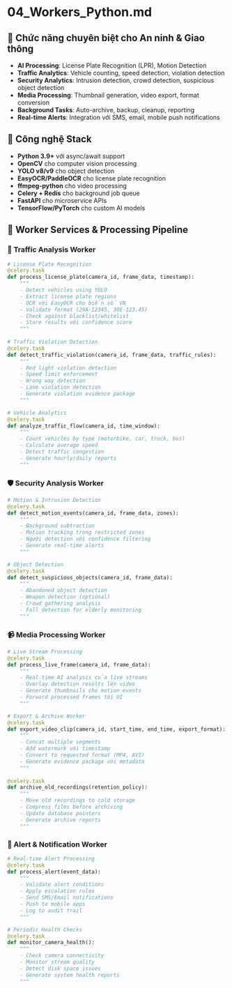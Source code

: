 # 04_Workers_Python.md

## 🎯 Chức năng chuyên biệt cho An ninh & Giao thông
- **AI Processing**: License Plate Recognition (LPR), Motion Detection
- **Traffic Analytics**: Vehicle counting, speed detection, violation detection
- **Security Analytics**: Intrusion detection, crowd detection, suspicious object detection
- **Media Processing**: Thumbnail generation, video export, format conversion
- **Background Tasks**: Auto-archive, backup, cleanup, reporting
- **Real-time Alerts**: Integration với SMS, email, mobile push notifications

## 🧰 Công nghệ Stack
- **Python 3.9+** với async/await support
- **OpenCV** cho computer vision processing
- **YOLO v8/v9** cho object detection
- **EasyOCR/PaddleOCR** cho license plate recognition
- **ffmpeg-python** cho video processing
- **Celery + Redis** cho background job queue
- **FastAPI** cho microservice APIs
- **TensorFlow/PyTorch** cho custom AI models

## 🧪 Worker Services & Processing Pipeline

### 🚗 Traffic Analysis Worker
```python
# License Plate Recognition
@celery.task
def process_license_plate(camera_id, frame_data, timestamp):
    """
    - Detect vehicles using YOLO
    - Extract license plate regions
    - OCR với EasyOCR cho biển số VN
    - Validate format (29A-12345, 30E-123.45)
    - Check against blacklist/whitelist
    - Store results với confidence score
    """
    
# Traffic Violation Detection  
@celery.task
def detect_traffic_violation(camera_id, frame_data, traffic_rules):
    """
    - Red light violation detection
    - Speed limit enforcement
    - Wrong way detection
    - Lane violation detection
    - Generate violation evidence package
    """

# Vehicle Analytics
@celery.task
def analyze_traffic_flow(camera_id, time_window):
    """
    - Count vehicles by type (motorbike, car, truck, bus)
    - Calculate average speed
    - Detect traffic congestion
    - Generate hourly/daily reports
    """
```

### 🛡️ Security Analysis Worker
```python
# Motion & Intrusion Detection
@celery.task
def detect_motion_events(camera_id, frame_data, zones):
    """
    - Background subtraction
    - Motion tracking trong restricted zones
    - Người detection với confidence filtering
    - Generate real-time alerts
    """

# Object Detection
@celery.task  
def detect_suspicious_objects(camera_id, frame_data):
    """
    - Abandoned object detection
    - Weapon detection (optional)
    - Crowd gathering analysis
    - Fall detection for elderly monitoring
    """
```

### 📹 Media Processing Worker
```python
# Live Stream Processing
@celery.task
def process_live_frame(camera_id, frame_data):
    """
    - Real-time AI analysis của live streams
    - Overlay detection results lên video
    - Generate thumbnails cho motion events
    - Forward processed frames tới UI
    """

# Export & Archive Worker
@celery.task
def export_video_clip(camera_id, start_time, end_time, export_format):
    """
    - Concat multiple segments
    - Add watermark với timestamp
    - Convert to requested format (MP4, AVI)
    - Generate evidence package với metadata
    """
    
@celery.task
def archive_old_recordings(retention_policy):
    """
    - Move old recordings to cold storage
    - Compress files before archiving
    - Update database pointers
    - Generate archive reports
    """
```

### 🚨 Alert & Notification Worker  
```python
# Real-time Alert Processing
@celery.task
def process_alert(event_data):
    """
    - Validate alert conditions
    - Apply escalation rules
    - Send SMS/Email notifications
    - Push to mobile apps
    - Log to audit trail
    """

# Periodic Health Checks
@celery.task
def monitor_camera_health():
    """
    - Check camera connectivity
    - Monitor stream quality
    - Detect disk space issues
    - Generate system health reports
    """
```
